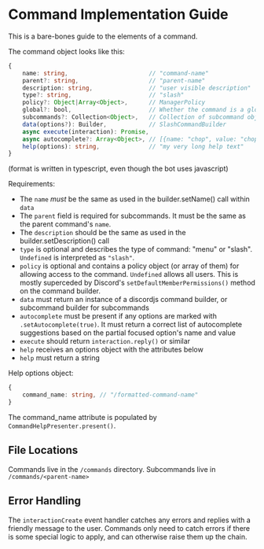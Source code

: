 # Command Implementation Guide

This is a bare-bones guide to the elements of a command.

The command object looks like this:

```ts
{
    name: string,                       // "command-name"
    parent?: string,                    // "parent-name"
    description: string,                // "user visible description"
    type?: string,                      // "slash"
    policy?: Object|Array<Object>,      // ManagerPolicy
    global?: bool,                      // Whether the command is a global command or a guild command
    subcommands?: Collection<Object>,   // Collection of subcommand objects
    data(options?): Builder,            // SlashCommandBuilder
    async execute(interaction): Promise,
    async autocomplete?: Array<Object>, // [{name: "chop", value: "chop"}]
    help(options): string,              // "my very long help text"
}
```

(format is written in typescript, even though the bot uses javascript)

Requirements:

* The `name` *must* be the same as used in the builder.setName() call within `data`
* The `parent` field is required for subcommands. It must be the same as the parent command's `name`.
* The `description` should be the same as used in the builder.setDescription() call
* `type` is optional and describes the type of command: "menu" or "slash". `Undefined` is interpreted as `"slash"`.
* `policy` is optional and contains a policy object (or array of them) for allowing access to the command. `Undefined` allows all users. This is mostly superceded by Discord's `setDefaultMemberPermissions()` method on the command builder.
* `data` must return an instance of a discordjs command builder, or subcommand builder for subcommands
* `autocomplete` must be present if any options are marked with `.setAutocomplete(true)`. It must return a correct list of autocomplete suggestions based on the partial focused option's name and value
* `execute` should return `interaction.reply()` or similar
* `help` receives an options object with the attributes below
* `help` must return a string

Help options object:

```ts
{
    command_name: string, // "/formatted-command-name"
}
```

The command_name attribute is populated by `CommandHelpPresenter.present()`.

## File Locations

Commands live in the `/commands` directory. Subcommands live in `/commands/<parent-name>`

## Error Handling

The `interactionCreate` event handler catches any errors and replies with a friendly message to the user. Commands only need to catch errors if there is some special logic to apply, and can otherwise raise them up the chain.

